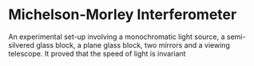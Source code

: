 # Michelson-Morley Interferometer
An experimental set-up involving a monochromatic light source, a semi-silvered glass block, a plane glass block, two mirrors and a viewing telescope. It proved that the speed of light is invariant